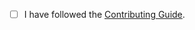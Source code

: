 * [ ] I have followed the [Contributing Guide](https://github.com/kuveytturk/boa/blob/master/CONTRIBUTING.md#submitting-a-pull-request).
